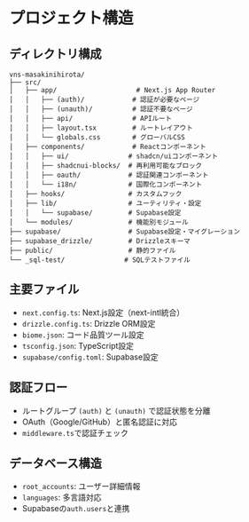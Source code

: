 # プロジェクト構造

## ディレクトリ構成
```
vns-masakinihirota/
├── src/
│   ├── app/                    # Next.js App Router
│   │   ├── (auth)/            # 認証が必要なページ
│   │   ├── (unauth)/          # 認証不要なページ
│   │   ├── api/               # APIルート
│   │   ├── layout.tsx         # ルートレイアウト
│   │   └── globals.css        # グローバルCSS
│   ├── components/            # Reactコンポーネント
│   │   ├── ui/               # shadcn/uiコンポーネント
│   │   ├── shadcnui-blocks/  # 再利用可能なブロック
│   │   ├── oauth/            # 認証関連コンポーネント
│   │   └── i18n/             # 国際化コンポーネント
│   ├── hooks/                # カスタムフック
│   ├── lib/                  # ユーティリティ・設定
│   │   └── supabase/         # Supabase設定
│   └── modules/              # 機能別モジュール
├── supabase/                 # Supabase設定・マイグレーション
├── supabase_drizzle/         # Drizzleスキーマ
├── public/                   # 静的ファイル
└── _sql-test/               # SQLテストファイル
```

## 主要ファイル
- `next.config.ts`: Next.js設定（next-intl統合）
- `drizzle.config.ts`: Drizzle ORM設定
- `biome.json`: コード品質ツール設定
- `tsconfig.json`: TypeScript設定
- `supabase/config.toml`: Supabase設定

## 認証フロー
- ルートグループ `(auth)` と `(unauth)` で認証状態を分離
- OAuth（Google/GitHub）と匿名認証に対応
- `middleware.ts`で認証チェック

## データベース構造
- `root_accounts`: ユーザー詳細情報
- `languages`: 多言語対応
- Supabaseの`auth.users`と連携